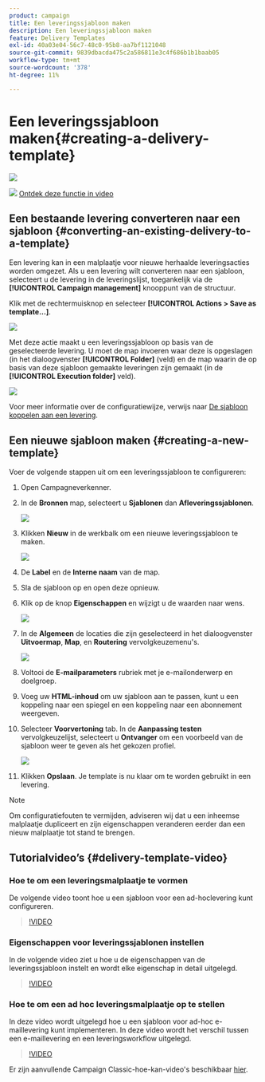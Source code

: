 ```yaml
---
product: campaign
title: Een leveringssjabloon maken
description: Een leveringssjabloon maken
feature: Delivery Templates
exl-id: 40a03e04-56c7-48c0-95b8-aa7bf1121048
source-git-commit: 9839dbacda475c2a586811e3c4f686b1b1baab05
workflow-type: tm+mt
source-wordcount: '378'
ht-degree: 11%

---
```


# Een leveringssjabloon maken{#creating-a-delivery-template}

![](../../assets/common.svg)

![](assets/do-not-localize/how-to-video.png) [Ontdek deze functie in video](#delivery-template-video)

## Een bestaande levering converteren naar een sjabloon {#converting-an-existing-delivery-to-a-template}

Een levering kan in een malplaatje voor nieuwe herhaalde leveringsacties worden omgezet. Als u een levering wilt converteren naar een sjabloon, selecteert u de levering in de leveringslijst, toegankelijk via de **[!UICONTROL Campaign management]** knooppunt van de structuur.

Klik met de rechtermuisknop en selecteer **[!UICONTROL Actions > Save as template...]**.

![](assets/s_ncs_user_campaign_save_as_scenario.png)

Met deze actie maakt u een leveringssjabloon op basis van de geselecteerde levering. U moet de map invoeren waar deze is opgeslagen (in het dialoogvenster **[!UICONTROL Folder]** (veld) en de map waarin de op basis van deze sjabloon gemaakte leveringen zijn gemaakt (in de **[!UICONTROL Execution folder]** veld).

![](assets/s_ncs_user_campaign_save_as_scenario_a.png)

Voor meer informatie over de configuratiewijze, verwijs naar [De sjabloon koppelen aan een levering](creating-a-delivery-from-a-template.md#linking-the-template-to-a-delivery).

## Een nieuwe sjabloon maken {#creating-a-new-template}

Voer de volgende stappen uit om een leveringssjabloon te configureren:

1. Open Campagneverkenner.
1. In de **Bronnen** map, selecteert u **Sjablonen** dan **Afleveringssjablonen**.

   ![](assets/delivery_template_1.png)

1. Klikken **Nieuw** in de werkbalk om een nieuwe leveringssjabloon te maken.

   ![](assets/delivery_template_2.png)

1. De **Label** en de **Interne naam** van de map.
1. Sla de sjabloon op en open deze opnieuw.
1. Klik op de knop **Eigenschappen** en wijzigt u de waarden naar wens.

   ![](assets/delivery_template_3.png)

1. In de **Algemeen** de locaties die zijn geselecteerd in het dialoogvenster **Uitvoermap**, **Map**, en **Routering** vervolgkeuzemenu&#39;s.

   ![](assets/delivery_template_4.png)

1. Voltooi de **E-mailparameters** rubriek met je e-mailonderwerp en doelgroep.
1. Voeg uw **HTML-inhoud** om uw sjabloon aan te passen, kunt u een koppeling naar een spiegel en een koppeling naar een abonnement weergeven.
1. Selecteer **Voorvertoning** tab. In de **Aanpassing testen** vervolgkeuzelijst, selecteert u **Ontvanger** om een voorbeeld van de sjabloon weer te geven als het gekozen profiel.

   ![](assets/delivery_template_5.png)

1. Klikken **Opslaan**. Je template is nu klaar om te worden gebruikt in een levering.

>[!NOTE]
>
>Om configuratiefouten te vermijden, adviseren wij dat u een inheemse malplaatje dupliceert en zijn eigenschappen veranderen eerder dan een nieuw malplaatje tot stand te brengen.

## Tutorialvideo’s {#delivery-template-video}

### Hoe te om een leveringsmalplaatje te vormen

De volgende video toont hoe u een sjabloon voor een ad-hoclevering kunt configureren.

>[!VIDEO](https://video.tv.adobe.com/v/24066?quality=12)

### Eigenschappen voor leveringssjablonen instellen

In de volgende video ziet u hoe u de eigenschappen van de leveringssjabloon instelt en wordt elke eigenschap in detail uitgelegd.

>[!VIDEO](https://video.tv.adobe.com/v/24067?quality=12)

### Hoe te om een ad hoc leveringsmalplaatje op te stellen

In deze video wordt uitgelegd hoe u een sjabloon voor ad-hoc e-maillevering kunt implementeren. In deze video wordt het verschil tussen een e-maillevering en een leveringsworkflow uitgelegd.

>[!VIDEO](https://video.tv.adobe.com/v/24065?quality=12)

Er zijn aanvullende Campaign Classic-hoe-kan-video&#39;s beschikbaar [hier](https://experienceleague.adobe.com/docs/campaign-classic-learn/tutorials/overview.html?lang=nl).

